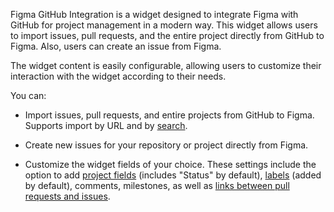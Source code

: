 Figma GitHub Integration is a widget designed to integrate Figma with GitHub for project management in a modern way. This widget allows users to import issues, pull requests, and the entire project directly from GitHub to Figma. Also, users can create an issue from Figma.

The widget content is easily configurable, allowing users to customize their interaction with the widget according to their needs.


You can:

- Import issues, pull requests, and entire projects from GitHub to Figma. Supports import by URL and by [search](https://docs.github.com/en/issues/tracking-your-work-with-issues/filtering-and-searching-issues-and-pull-requests#using-search-to-filter-issues-and-pull-requests).

- Create new issues for your repository or project directly from Figma.

- Customize the widget fields of your choice. These settings include the option to add [project fields](https://docs.github.com/en/issues/planning-and-tracking-with-projects/understanding-fields) (includes "Status" by default), [labels](https://docs.github.com/en/issues/using-labels-and-milestones-to-track-work/managing-labels) (added by default), comments, milestones, as well as [links between pull requests and issues](https://docs.github.com/en/issues/tracking-your-work-with-issues/linking-a-pull-request-to-an-issue).
